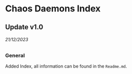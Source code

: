 # Chaos Daemons Index

## Update v1.0
###### 21/12/2023
### General
Added Index, all information can be found in the `Readme.md`.